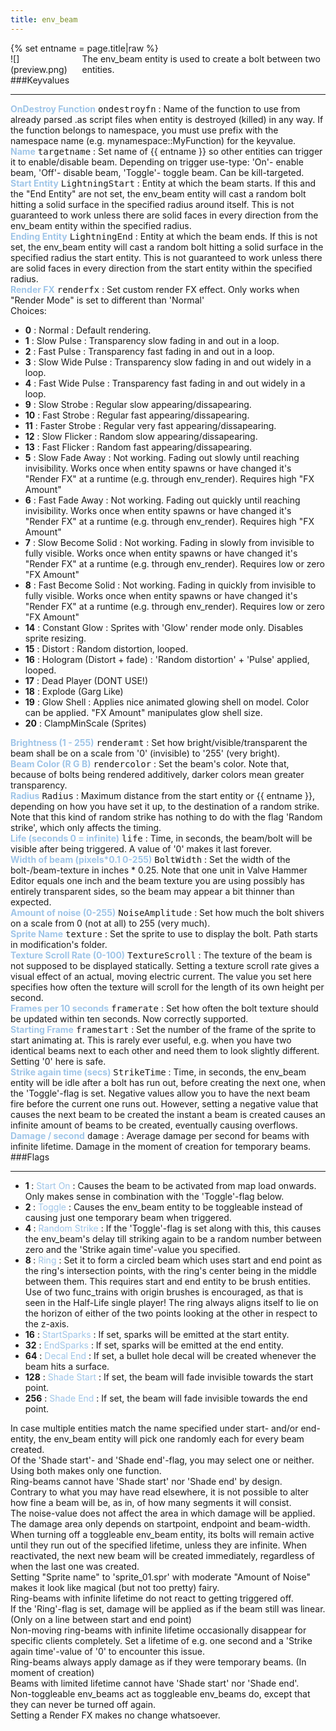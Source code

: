 ```yaml
---
title: env_beam
---
```

<div>{% set entname = page.title|raw %}</div>
<div class="container previewimg">
<div class="columns">
<div class="imagepadding column col-auto" markdown="1">![](preview.png)</div>
<div class="column entityentry" markdown="1">The env_beam entity is used to create a bolt between two entities.</div>
</div>
</div>
###Keyvalues
<hr>
<div class="entityentry" markdown="1">
<span style="color:#9fc5e8;"><b>OnDestroy Function</b></span> <kbd  class="tooltip" data-tooltip="string">ondestroyfn</kbd> :
Name of the function to use from already parsed .as script files when entity is destroyed (killed) in any way. If the function belongs to namespace, you must use prefix with the namespace name (e.g. mynamespace::MyFunction) for the keyvalue.
</div>
<div class="entityentry" markdown="1">
<span style="color:#9fc5e8;"><b>Name</b></span> <kbd  class="tooltip" data-tooltip="target_source">targetname</kbd> :
Set name of {{ entname }} so other entities can trigger it to enable/disable beam. Depending on trigger use-type: 'On'- enable beam, 'Off'- disable beam, 'Toggle'- toggle beam. Can be kill-targeted.
</div>
<div class="entityentry" markdown="1">
<span style="color:#9fc5e8;"><b>Start Entity</b></span> <kbd  class="tooltip" data-tooltip="target_destination">LightningStart</kbd> :
Entity at which the beam starts. If this and the "End Entity" are not set, the env_beam entity will cast a random bolt hitting a solid surface in the specified radius around itself. This is not guaranteed to work unless there are solid faces in every direction from the env_beam entity within the specified radius.
</div>
<div class="entityentry" markdown="1">
<span style="color:#9fc5e8;"><b>Ending Entity</b></span> <kbd  class="tooltip" data-tooltip="target_destination">LightningEnd</kbd> :
Entity at which the beam ends. If this is not set, the env_beam entity will cast a random bolt hitting a solid surface in the specified radius the start entity. This is not guaranteed to work unless there are solid faces in every direction from the start entity within the specified radius.
</div>
<div class="entityentry" markdown="1">
<span style="color:#9fc5e8;"><b>Render FX</b></span> <kbd  class="tooltip" data-tooltip="choices">renderfx</kbd> :
Set custom render FX effect. Only works when "Render Mode" is set to different than 'Normal'
<div class="accordion">
<input type="checkbox" id="accordion-1" name="accordion-checkbox" hidden>
<label class="accordion-header" for="accordion-1">
<i class="icon icon-arrow-right mr-1"></i>
Choices:
</label>
<div class="accordion-body">
<ul>
<li><b>0</b> : Normal : Default rendering.</li>
<li><b>1</b> : Slow Pulse : Transparency slow fading in and out in a loop.</li>
<li><b>2</b> : Fast Pulse : Transparency fast fading in and out in a loop.</li>
<li><b>3</b> : Slow Wide Pulse : Transparency slow fading in and out widely in a loop.</li>
<li><b>4</b> : Fast Wide Pulse : Transparency fast fading in and out widely in a loop.</li>
<li><b>9</b> : Slow Strobe : Regular slow appearing/dissapearing.</li>
<li><b>10</b> : Fast Strobe : Regular fast appearing/dissapearing.</li>
<li><b>11</b> : Faster Strobe : Regular very fast appearing/dissapearing.</li>
<li><b>12</b> : Slow Flicker : Random slow appearing/dissapearing.</li>
<li><b>13</b> : Fast Flicker : Random fast appearing/dissapearing.</li>
<li><b>5</b> : Slow Fade Away : Not working. Fading out slowly until reaching invisibility. Works once when entity spawns or have changed it's "Render FX" at a runtime (e.g. through env_render). Requires high "FX Amount"</li>
<li><b>6</b> : Fast Fade Away : Not working. Fading out quickly until reaching invisibility. Works once when entity spawns or have changed it's "Render FX" at a runtime (e.g. through env_render). Requires high "FX Amount"</li>
<li><b>7</b> : Slow Become Solid : Not working. Fading in slowly from invisible to fully visible. Works once when entity spawns or have changed it's "Render FX" at a runtime (e.g. through env_render). Requires low or zero "FX Amount"</li>
<li><b>8</b> : Fast Become Solid : Not working. Fading in quickly from invisible to fully visible. Works once when entity spawns or have changed it's "Render FX" at a runtime (e.g. through env_render). Requires low or zero "FX Amount"</li>
<li><b>14</b> : Constant Glow : Sprites with 'Glow' render mode only. Disables sprite resizing.</li>
<li><b>15</b> : Distort : Random distortion, looped.</li>
<li><b>16</b> : Hologram (Distort + fade) : 'Random distortion' + 'Pulse' applied, looped.</li>
<li><b>17</b> : Dead Player (DONT USE!)</li>
<li><b>18</b> : Explode (Garg Like)</li>
<li><b>19</b> : Glow Shell : Applies nice animated glowing shell on model. Color can be applied. "FX Amount" manipulates glow shell size.</li>
<li><b>20</b> : ClampMinScale (Sprites)</li>
</ul>
</div>
</div>
</div>
<div class="entityentry" markdown="1">
<span style="color:#9fc5e8;"><b>Brightness (1 - 255)</b></span> <kbd  class="tooltip" data-tooltip="integer">renderamt</kbd> :
Set how bright/visible/transparent the beam shall be on a scale from '0' (invisible) to '255' (very bright).
</div>
<div class="entityentry" markdown="1">
<span style="color:#9fc5e8;"><b>Beam Color (R G B)</b></span> <kbd  class="tooltip" data-tooltip="color255">rendercolor</kbd> :
Set the beam's color. Note that, because of bolts being rendered additively, darker colors mean greater transparency.
</div>
<div class="entityentry" markdown="1">
<span style="color:#9fc5e8;"><b>Radius</b></span> <kbd  class="tooltip" data-tooltip="integer">Radius</kbd> :
Maximum distance from the start entity or {{ entname }}, depending on how you have set it up, to the destination of a random strike. Note that this kind of random strike has nothing to do with the flag 'Random strike', which only affects the timing.
</div>
<div class="entityentry" markdown="1">
<span style="color:#9fc5e8;"><b>Life (seconds 0 = infinite)</b></span> <kbd  class="tooltip" data-tooltip="string">life</kbd> :
Time, in seconds, the beam/bolt will be visible after being triggered. A value of '0' makes it last forever.
</div>
<div class="entityentry" markdown="1">
<span style="color:#9fc5e8;"><b>Width of beam (pixels*0.1 0-255)</b></span> <kbd  class="tooltip" data-tooltip="integer">BoltWidth</kbd> :
Set the width of the bolt-/beam-texture in inches * 0.25. Note that one unit in Valve Hammer Editor equals one inch and the beam texture you are using possibly has entirely transparent sides, so the beam may appear a bit thinner than expected.
</div>
<div class="entityentry" markdown="1">
<span style="color:#9fc5e8;"><b>Amount of noise (0-255)</b></span> <kbd  class="tooltip" data-tooltip="integer">NoiseAmplitude</kbd> :
Set how much the bolt shivers on a scale from 0 (not at all) to 255 (very much).
</div>
<div class="entityentry" markdown="1">
<span style="color:#9fc5e8;"><b>Sprite Name</b></span> <kbd  class="tooltip" data-tooltip="sprite">texture</kbd> :
Set the sprite to use to display the bolt. Path starts in modification's folder.
</div>
<div class="entityentry" markdown="1">
<span style="color:#9fc5e8;"><b>Texture Scroll Rate (0-100)</b></span> <kbd  class="tooltip" data-tooltip="integer">TextureScroll</kbd> :
The texture of the beam is not supposed to be displayed statically. Setting a texture scroll rate gives a visual effect of an actual, moving electric current. The value you set here specifies how often the texture will scroll for the length of its own height per second.
</div>
<div class="entityentry" markdown="1">
<span style="color:#9fc5e8;"><b>Frames per 10 seconds</b></span> <kbd  class="tooltip" data-tooltip="integer">framerate</kbd> :
Set how often the bolt texture should be updated within ten seconds. Now correctly supported.
</div>
<div class="entityentry" markdown="1">
<span style="color:#9fc5e8;"><b>Starting Frame</b></span> <kbd  class="tooltip" data-tooltip="integer">framestart</kbd> :
Set the number of the frame of the sprite to start animating at. This is rarely ever useful, e.g. when you have two identical beams next to each other and need them to look slightly different. Setting '0' here is safe.
</div>
<div class="entityentry" markdown="1">
<span style="color:#9fc5e8;"><b>Strike again time (secs)</b></span> <kbd  class="tooltip" data-tooltip="string">StrikeTime</kbd> :
Time, in seconds, the env_beam entity will be idle after a bolt has run out, before creating the next one, when the 'Toggle'-flag is set. Negative values allow you to have the next beam fire before the current one runs out. However, setting a negative value that causes the next beam to be created the instant a beam is created causes an infinite amount of beams to be created, eventually causing overflows.
</div>
<div class="entityentry" markdown="1">
<span style="color:#9fc5e8;"><b>Damage / second</b></span> <kbd  class="tooltip" data-tooltip="string">damage</kbd> :
Average damage per second for beams with infinite lifetime. Damage in the moment of creation for temporary beams.
</div>
###Flags
<hr>
<div class="entityflags">
<ul>
<li class="imagepadding" markdown="1"><b>1 </b> : <span style="color:#9fc5e8;">Start On</span> : Causes the beam to be activated from map load onwards. Only makes sense in combination with the 'Toggle'-flag below.</li>
<li class="imagepadding" markdown="1"><b>2 </b> : <span style="color:#9fc5e8;">Toggle</span> : Causes the env_beam entity to be toggleable instead of causing just one temporary beam when triggered.</li>
<li class="imagepadding" markdown="1"><b>4 </b> : <span style="color:#9fc5e8;">Random Strike</span> :  If the 'Toggle'-flag is set along with this, this causes the env_beam's delay till striking again to be a random number between zero and the 'Strike again time'-value you specified.</li>
<li class="imagepadding" markdown="1"><b>8 </b> : <span style="color:#9fc5e8;">Ring</span> : Set it to form a circled beam which uses start and end point as the ring's intersection points, with the ring's center being in the middle between them. This requires start and end entity to be brush entities. Use of two func_trains with origin brushes is encouraged, as that is seen in the Half-Life single player! The ring always aligns itself to lie on the horizon of either of the two points looking at the other in respect to the z-axis.</li>
<li class="imagepadding" markdown="1"><b>16</b> : <span style="color:#9fc5e8;">StartSparks</span> : If set, sparks will be emitted at the start entity.</li>
<li class="imagepadding" markdown="1"><b>32</b> : <span style="color:#9fc5e8;">EndSparks</span> : If set, sparks will be emitted at the end entity.</li>
<li class="imagepadding" markdown="1"><b>64</b> : <span style="color:#9fc5e8;">Decal End</span> : If set, a bullet hole decal will be created whenever the beam hits a surface.</li>
<li class="imagepadding" markdown="1"><b>128</b> : <span style="color:#9fc5e8;">Shade Start</span> : If set, the beam will fade invisible towards the start point.</li>
<li class="imagepadding" markdown="1"><b>256</b> : <span style="color:#9fc5e8;">Shade End</span> : If set, the beam will fade invisible towards the end point.</li>
</ul>
</div>
<div class="notices blue">In case multiple entities match the name specified under start- and/or end-entity, the env_beam entity will pick one randomly each for every beam created.</div>
<div class="notices blue">Of the 'Shade start'- and 'Shade end'-flag, you may select one or neither. Using both makes only one function.</div>
<div class="notices blue">Ring-beams cannot have 'Shade start' nor 'Shade end' by design.</div>
<div class="notices blue">Contrary to what you may have read elsewhere, it is not possible to alter how fine a beam will be, as in, of how many segments it will consist.</div>
<div class="notices blue">The noise-value does not affect the area in which damage will be applied. The damage area only depends on startpoint, endpoint and beam-width.</div>
<div class="notices blue">When turning off a toggleable env_beam entity, its bolts will remain active until they run out of the specified lifetime, unless they are infinite. When reactivated, the next new beam will be created immediately, regardless of when the last one was created.</div>
<div class="notices blue">Setting "Sprite name" to 'sprite_01.spr' with moderate "Amount of Noise" makes it look like magical (but not too pretty) fairy.</div>
<div class="notices red">Ring-beams with infinite lifetime do not react to getting triggered off.</div>
<div class="notices red">If the 'Ring'-flag is set, damage will be applied as if the beam still was linear. (Only on a line between start and end point)</div>
<div class="notices red">Non-moving ring-beams with infinite lifetime occasionally disappear for specific clients completely. Set a lifetime of e.g. one second and a 'Strike again time'-value of '0' to encounter this issue.</div>
<div class="notices red">Ring-beams always apply damage as if they were temporary beams. (In moment of creation)</div>
<div class="notices red">Beams with limited lifetime cannot have 'Shade start' nor 'Shade end'.</div>
<div class="notices red">Non-toggleable env_beams act as toggleable env_beams do, except that they can never be turned off again.</div>
<div class="notices red">Setting a Render FX makes no change whatsoever.</div>
